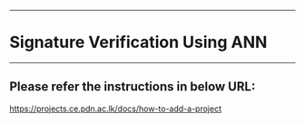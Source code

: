 ___
# Signature Verification Using ANN
___

## Please refer the instructions in below URL:

https://projects.ce.pdn.ac.lk/docs/how-to-add-a-project
